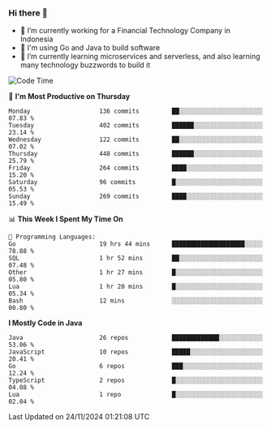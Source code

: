 ### Hi there 👋

<!--
**mazzama/mazzama** is a ✨ _special_ ✨ repository because its `README.md` (this file) appears on your GitHub profile.

Here are some ideas to get you started:

- 🔭 I’m currently working on ...
- 🌱 I’m currently learning ...
- 👯 I’m looking to collaborate on ...
- 🤔 I’m looking for help with ...
- 💬 Ask me about ...
- 📫 How to reach me: ...
- 😄 Pronouns: ...
- ⚡ Fun fact: ...
-->

- 🔭 I’m currently working for a Financial Technology Company in Indonesia
- :gun: I'm using Go and Java to build software
- 🌱 I’m currently learning microservices and serverless, and also learning many technology buzzwords to build it

<!--START_SECTION:waka-->
![Code Time](http://img.shields.io/badge/Code%20Time-3%2C677%20hrs%2022%20mins-blue)

📅 **I'm Most Productive on Thursday** 

```text
Monday                   136 commits         ██░░░░░░░░░░░░░░░░░░░░░░░   07.83 % 
Tuesday                  402 commits         ██████░░░░░░░░░░░░░░░░░░░   23.14 % 
Wednesday                122 commits         ██░░░░░░░░░░░░░░░░░░░░░░░   07.02 % 
Thursday                 448 commits         ██████░░░░░░░░░░░░░░░░░░░   25.79 % 
Friday                   264 commits         ████░░░░░░░░░░░░░░░░░░░░░   15.20 % 
Saturday                 96 commits          █░░░░░░░░░░░░░░░░░░░░░░░░   05.53 % 
Sunday                   269 commits         ████░░░░░░░░░░░░░░░░░░░░░   15.49 % 
```


📊 **This Week I Spent My Time On** 

```text
💬 Programming Languages: 
Go                       19 hrs 44 mins      ████████████████████░░░░░   78.88 % 
SQL                      1 hr 52 mins        ██░░░░░░░░░░░░░░░░░░░░░░░   07.48 % 
Other                    1 hr 27 mins        █░░░░░░░░░░░░░░░░░░░░░░░░   05.80 % 
Lua                      1 hr 20 mins        █░░░░░░░░░░░░░░░░░░░░░░░░   05.34 % 
Bash                     12 mins             ░░░░░░░░░░░░░░░░░░░░░░░░░   00.80 % 
```

**I Mostly Code in Java** 

```text
Java                     26 repos            █████████████░░░░░░░░░░░░   53.06 % 
JavaScript               10 repos            █████░░░░░░░░░░░░░░░░░░░░   20.41 % 
Go                       6 repos             ███░░░░░░░░░░░░░░░░░░░░░░   12.24 % 
TypeScript               2 repos             █░░░░░░░░░░░░░░░░░░░░░░░░   04.08 % 
Lua                      1 repo              █░░░░░░░░░░░░░░░░░░░░░░░░   02.04 % 
```




 Last Updated on 24/11/2024 01:21:08 UTC
<!--END_SECTION:waka-->
